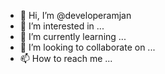 - 👋 Hi, I’m @developeramjan
- 👀 I’m interested in ...
- 🌱 I’m currently learning ...
- 💞️ I’m looking to collaborate on ...
- 📫 How to reach me ...

<!---
developeramjan/developeramjan is a ✨ special ✨ repository because its `README.md` (this file) appears on your GitHub profile.
You can click the Preview link to take a look at your changes.
--->
